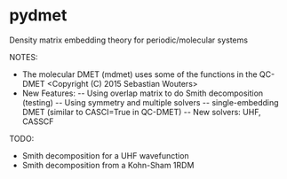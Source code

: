 # pydmet
Density matrix embedding theory for periodic/molecular systems

NOTES:
- The molecular DMET (mdmet) uses some of the functions in the QC-DMET <Copyright (C) 2015 Sebastian Wouters>
- New Features:
-- Using overlap matrix to do Smith decomposition (testing)
-- Using symmetry and multiple solvers
-- single-embedding DMET (similar to CASCI=True in QC-DMET)
-- New solvers: UHF, CASSCF

TODO:
- Smith decomposition for a UHF wavefunction
- Smith decomposition from a Kohn-Sham 1RDM

